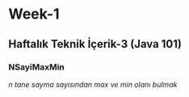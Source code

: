 # Week-1
## Haftalık Teknik İçerik-3 (Java 101)
### NSayiMaxMin  
*n tane sayma sayısından max ve min olanı bulmak*
